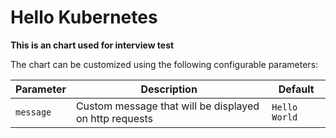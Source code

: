 # Hello Kubernetes

**This is an chart used for interview test**

The chart can be customized using the following configurable parameters:

| Parameter                       | Description                                                     | Default                      |
| ------------------------------- | ----------------------------------------------------------------| -----------------------------|
| `message`              | Custom message that will be displayed on http requests                                   | `Hello World` |
